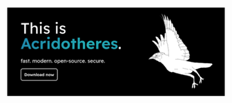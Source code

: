 <p align="center">
  <a href="https://acridotheres.com/download">
    <img src="https://raw.githubusercontent.com/acridotheres/.github/main/profile/Screenshot%202024-08-15%20at%2014-18-03%20Home%20Acridotheres.png">
  </a>
</p>
